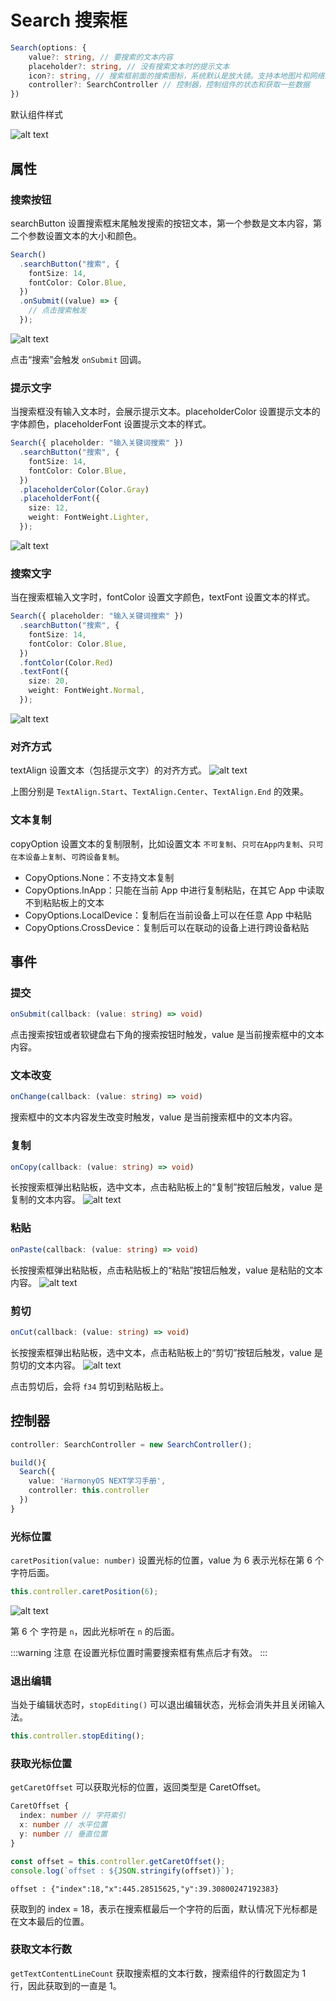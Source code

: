 # Search 搜索框

```ts
Search(options: {
    value?: string, // 要搜索的文本内容
    placeholder?: string, // 没有搜索文本时的提示文本
    icon?: string, // 搜索框前面的搜索图标，系统默认是放大镜。支持本地图片和网络图片
    controller?: SearchController // 控制器，控制组件的状态和获取一些数据
})
```

默认组件样式

![alt text](../images/search_default_style.png)

## 属性

### 搜索按钮

searchButton 设置搜索框末尾触发搜索的按钮文本，第一个参数是文本内容，第二个参数设置文本的大小和颜色。

```ts
Search()
  .searchButton("搜索", {
    fontSize: 14,
    fontColor: Color.Blue,
  })
  .onSubmit((value) => {
    // 点击搜索触发
  });
```

![alt text](../images/search_searchbutton.png)

点击“搜索”会触发 `onSubmit` 回调。

### 提示文字

当搜索框没有输入文本时，会展示提示文本。placeholderColor 设置提示文本的字体颜色，placeholderFont 设置提示文本的样式。

```ts
Search({ placeholder: "输入关键词搜索" })
  .searchButton("搜索", {
    fontSize: 14,
    fontColor: Color.Blue,
  })
  .placeholderColor(Color.Gray)
  .placeholderFont({
    size: 12,
    weight: FontWeight.Lighter,
  });
```

![alt text](../images/search_placeholder.png)

### 搜索文字

当在搜索框输入文字时，fontColor 设置文字颜色，textFont 设置文本的样式。

```ts
Search({ placeholder: "输入关键词搜索" })
  .searchButton("搜索", {
    fontSize: 14,
    fontColor: Color.Blue,
  })
  .fontColor(Color.Red)
  .textFont({
    size: 20,
    weight: FontWeight.Normal,
  });
```

![alt text](../images/search_textfont.png)

### 对齐方式

textAlign 设置文本（包括提示文字）的对齐方式。
![alt text](../images/search_textalign.png)

上图分别是 `TextAlign.Start`、`TextAlign.Center`、`TextAlign.End` 的效果。

### 文本复制

copyOption 设置文本的复制限制，比如设置文本 `不可复制`、`只可在App内复制`、`只可在本设备上复制`、`可跨设备复制`。

- CopyOptions.None：不支持文本复制
- CopyOptions.InApp：只能在当前 App 中进行复制粘贴，在其它 App 中读取不到粘贴板上的文本
- CopyOptions.LocalDevice：复制后在当前设备上可以在任意 App 中粘贴
- CopyOptions.CrossDevice：复制后可以在联动的设备上进行跨设备粘贴

## 事件

### 提交

```ts
onSubmit(callback: (value: string) => void)
```

点击搜索按钮或者软键盘右下角的搜索按钮时触发，value 是当前搜索框中的文本内容。

### 文本改变

```ts
onChange(callback: (value: string) => void)
```

搜索框中的文本内容发生改变时触发，value 是当前搜索框中的文本内容。

### 复制

```ts
onCopy(callback: (value: string) => void)
```

长按搜索框弹出粘贴板，选中文本，点击粘贴板上的“复制”按钮后触发，value 是复制的文本内容。
![alt text](../images/search_copy.png)

### 粘贴

```ts
onPaste(callback: (value: string) => void)
```

长按搜索框弹出粘贴板，点击粘贴板上的“粘贴”按钮后触发，value 是粘贴的文本内容。
![alt text](../images/search_paste.png)

### 剪切

```ts
onCut(callback: (value: string) => void)
```

长按搜索框弹出粘贴板，选中文本，点击粘贴板上的“剪切”按钮后触发，value 是剪切的文本内容。
![alt text](../images/search_oncut.png)

点击剪切后，会将 `f34` 剪切到粘贴板上。

## 控制器

```ts
controller: SearchController = new SearchController();

build(){
  Search({
    value: 'HarmonyOS NEXT学习手册',
    controller: this.controller
  })
}
```

### 光标位置

`caretPosition(value: number)` 设置光标的位置，value 为 6 表示光标在第 6 个字符后面。

```ts
this.controller.caretPosition(6);
```

![alt text](../images/search_controllercaretposition.png)

第 6 个 字符是 `n`，因此光标听在 `n` 的后面。

:::warning 注意
在设置光标位置时需要搜索框有焦点后才有效。
:::

### 退出编辑

当处于编辑状态时，`stopEditing()` 可以退出编辑状态，光标会消失并且关闭输入法。

```ts
this.controller.stopEditing();
```

### 获取光标位置

`getCaretOffset` 可以获取光标的位置，返回类型是 CaretOffset。

```ts
CaretOffset {
  index: number // 字符索引
  x: number // 水平位置
  y: number // 垂直位置
}
```

```ts
const offset = this.controller.getCaretOffset();
console.log(`offset : ${JSON.stringify(offset)}`);
```

```
offset : {"index":18,"x":445.28515625,"y":39.30800247192383}
```

获取到的 index = 18，表示在搜索框最后一个字符的后面，默认情况下光标都是在文本最后的位置。

### 获取文本行数

`getTextContentLineCount` 获取搜索框的文本行数，搜索组件的行数固定为 1 行，因此获取到的一直是 1。
